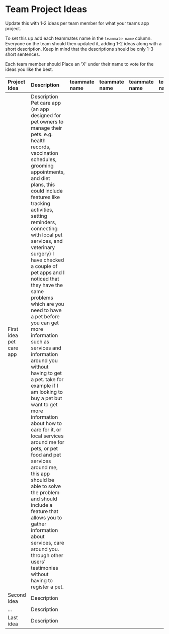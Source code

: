 # Team Project Ideas

Update this with 1-2 ideas per team member for what your teams app project.

To set this up add each teammates name in the `teammate name` column. Everyone
on the team should then updated it, adding 1-2 ideas along with a short 
description. Keep in mind that the descriptions should be only 1-3 short
sentences. 

Each team member should Place an 'X' under their name to vote for the ideas 
you like the best.

| Project Idea | Description | teammate name | teammate name | teammate name | teammate name | teammate name | teammate name |
| :--- | :--- | :--- | :--- | :--- | :--- | :--- | :--- |
| First idea  pet care app| Description Pet care app (an app designed for pet owners to manage their pets. e.g. health records, vaccination schedules, grooming appointments, and diet plans, this could include features like tracking activities, setting reminders, connecting with local pet services, and veterinary surgery) I have checked a couple of pet apps and I noticed that they have the same problems which are you need to have a pet before you can get more information such as services and information around you without having to get a pet. take for example if I am looking to buy a pet but want to get more information about how to care for it, or local services around me for pets, or pet food and pet services around me, this app should be able to solve the problem and should include a feature that allows you to gather information about services, care around you. through other users' testimonies without having to register a pet.|  | | | | | |
| Second idea | Description | | | | | | |
| ... | Description | | | | | | |
| Last idea | Description | | | | | | |
